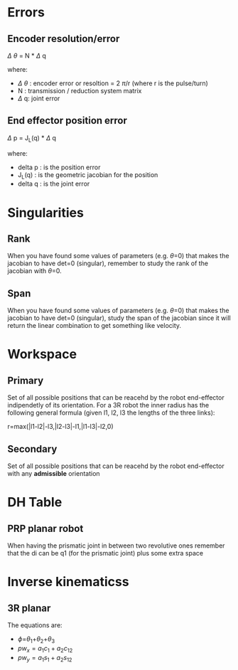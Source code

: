 # Errors

## Encoder resolution/error
$\Delta$ $\theta$ = N * $\Delta$ q

where:
- $\Delta$ $\theta$ : encoder error or resoltion = 2 $\pi$/r (where r is the pulse/turn)
- N : transmission / reduction system matrix
- $\Delta$ q: joint error

## End effector position error

$\Delta$ p = J<sub>L</sub>(q) * $\Delta$ q

where:
- delta p : is the position error 
- J<sub>L</sub>(q)  : is the geometric jacobian for the position 
- delta q : is the joint error

# Singularities

##  Rank
When you have found some values of parameters (e.g. $\theta$=0) that makes the jacobian to have det=0 (singular), remember to study the rank of the jacobian with $\theta$=0.

## Span
When you have found some values of parameters (e.g. $\theta$=0) that makes the jacobian to have det=0 (singular), study the span of the jacobian since it will return the linear combination to get something like velocity.


# Workspace

## Primary
Set of all possible positions that can be reacehd by the robot end-effector indipendetly of its orientation. For a 3R robot the inner radius has the following general formula (given l1, l2, l3 the lengths of the three links):

r=max(|l1-l2|-l3,|l2-l3|-l1,|l1-l3|-l2,0)

## Secondary
Set of all possible positions that can be reacehd by the robot end-effector with any **admissible** orientation


# DH Table

## PRP planar robot
When having the prismatic joint in between two revolutive ones remember that the di can be q1 (for the prismatic joint) plus some extra space

# Inverse kinematicss

## 3R planar
The equations are:
- $\phi$=$\theta_1$+$\theta_2$+$\theta_3$
- $pw_x=a_1c_1+a_2c_{12}$
- $pw_y=a_1s_1+a_2s_{12}$